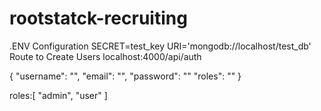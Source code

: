 # rootstatck-recruiting

.ENV Configuration
SECRET=test_key
URI='mongodb://localhost/test_db'
Route to Create Users
localhost:4000/api/auth

{
"username": "",
"email": "",
"password": ""
"roles": ""
}

roles:[
"admin", "user"
]
